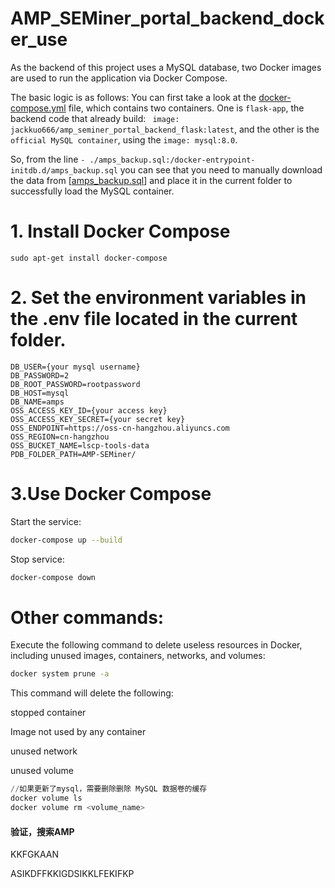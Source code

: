 # AMP_SEMiner_portal_backend_docker_use

As the backend of this project uses a MySQL database, two Docker images are used to run the application via Docker Compose.


The basic logic is as follows: You can first take a look at the [docker-compose.yml](docker-compose.yml) file, which contains two containers. One is `flask-app`, the backend code that already build: ` image: jackkuo666/amp_seminer_portal_backend_flask:latest`, and the other is the `official MySQL container`, using the `image: mysql:8.0`.


So, from the line `- ./amps_backup.sql:/docker-entrypoint-initdb.d/amps_backup.sql` you can see that you need to manually download the data from [[amps_backup.sql](https://huggingface.co/datasets/jackkuo/AMP-SEMiner-dataset/resolve/main/amps_backup.sql)] and place it in the current folder to successfully load the MySQL container.


# 1. Install Docker Compose
```
sudo apt-get install docker-compose
```

# 2. Set the environment variables in the .env file located in the current folder.
```
DB_USER={your mysql username}
DB_PASSWORD=2
DB_ROOT_PASSWORD=rootpassword
DB_HOST=mysql
DB_NAME=amps
OSS_ACCESS_KEY_ID={your access key}
OSS_ACCESS_KEY_SECRET={your secret key}
OSS_ENDPOINT=https://oss-cn-hangzhou.aliyuncs.com
OSS_REGION=cn-hangzhou
OSS_BUCKET_NAME=lscp-tools-data
PDB_FOLDER_PATH=AMP-SEMiner/
```

# 3.Use Docker Compose

Start the service:
```bash
docker-compose up --build
```
Stop service:
```bash
docker-compose down
```

# Other commands:


Execute the following command to delete useless resources in Docker, including unused images, containers, networks, and volumes:
```bash
docker system prune -a
```
This command will delete the following:

stopped container

Image not used by any container

unused network

unused volume


```sql
//如果更新了mysql，需要删除删除 MySQL 数据卷的缓存
docker volume ls
docker volume rm <volume_name>

```

#### 验证，搜索AMP
KKFGKAAN

ASIKDFFKKIGDSIKKLFEKIFKP
